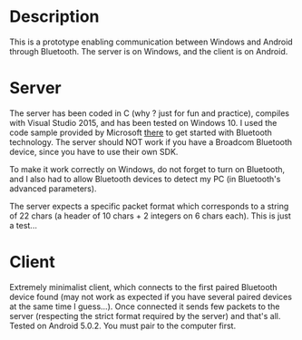
# Description
This is a prototype enabling communication between Windows and Android through Bluetooth.
The server is on Windows, and the client is on Android.

# Server
The server has been coded in C (why ? just for fun and practice), compiles with Visual Studio 2015, and has been tested on Windows 10.
I used the code sample provided by Microsoft [there](https://code.msdn.microsoft.com/windowsdesktop/Bluetooth-Connection-e3263296) to get started with Bluetooth technology. The server should NOT work if you have a Broadcom Bluetooth device, since you have to use their own SDK.

To make it work correctly on Windows, do not forget to turn on Bluetooth, and I also had to allow Bluetooth devices to detect my PC (in Bluetooth's advanced parameters).

The server expects a specific packet format which corresponds to a string of 22 chars (a header of 10 chars + 2 integers on 6 chars each). This is just a test...

# Client
Extremely minimalist client, which connects to the first paired Bluetooth device found (may not work as expected if you have several paired devices at the same time I guess...). Once connected it sends few packets to the server (respecting the strict format required by the server) and that's all.
Tested on Android 5.0.2. You must pair to the computer first.
